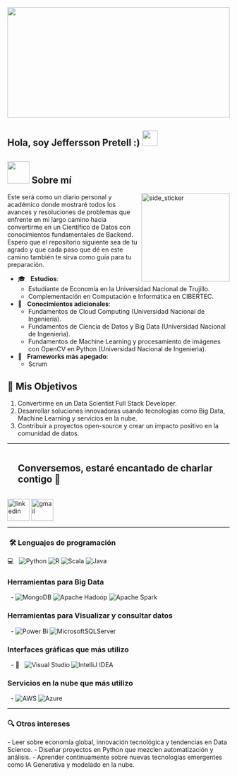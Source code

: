 <div align="center"><img src="https://github.com/Mo-Alsehli/Mo-Alsehli/assets/98949843/7b841857-16fb-422d-9297-be42e3eaf3a9" height="250px" width="100%" /></div>

<h2> Hola, soy Jeffersson Pretell :) <img src="https://media.giphy.com/media/hvRJCLFzcasrR4ia7z/giphy.gif" width="35"></h2>

## <picture><img src="https://github.com/7oSkaaa/7oSkaaa/blob/main/Images/about_me.gif?raw=true" width="50px"></picture> Sobre mí

<img align="right" width=200px height=200px alt="side_sticker" src="https://media.giphy.com/media/TEnXkcsHrP4YedChhA/giphy.gif" />


Este será como un diario personal y académico donde mostraré todos los avances y resoluciones de problemas que enfrente en mi largo camino hacia convertirme en un Científico de Datos con conocimientos fundamentales de Backend. Espero que el repositorio siguiente sea de tu agrado y que cada paso que dé en este camino también te sirva como guía para tu preparación.

- 🎓 &nbsp; **Estudios**:
  - Estudiante de Economía en la Universidad Nacional de Trujillo.
  - Complementación en Computación e Informática en CIBERTEC.
- 🌱 &nbsp; **Conocimientos adicionales**:
  - Fundamentos de Cloud Computing (Universidad Nacional de Ingeniería).
  - Fundamentos de Ciencia de Datos y Big Data (Universidad Nacional de Ingenierìa).
  - Fundamentos de Machine Learning y procesamiento de imágenes con OpenCV en Python (Universidad Nacional de Ingenierìa).
- 🌱 &nbsp; **Frameworks màs apegado**:
  - Scrum 

## 🚀 **Mis Objetivos**
1. Convertirme en un Data Scientist Full Stack Developer.
2. Desarrollar soluciones innovadoras usando tecnologías como Big Data, Machine Learning y servicios en la nube.
3. Contribuir a proyectos open-source y crear un impacto positivo en la comunidad de datos.

---

<div id="user-content-toc">
  <ul align="left">
    <summary><h2 style="display: inline-block">Conversemos, estaré encantado de charlar contigo 🤝</h2></summary>
  </ul>
  <p align="left">
    <a href="https://www.linkedin.com/in/jpretell" target="blank"><img align="center" src="https://user-images.githubusercontent.com/88904952/234979284-68c11d7f-1acc-4f0c-ac78-044e1037d7b0.png" alt="linkedin" height="50" width="50" /></a>
    <a href="mailto:jpretell66@gmail.com" target="blank"><img align="center" src="https://github.com/Mo-Alsehli/Mo-Alsehli/assets/98949843/6d935082-a6bb-4f5d-be13-87b821d8421c" alt="gmail" height="50" width="50" /></a>
  </p>
</div>

---

<h3> &nbsp;🛠️ Lenguajes de programación</h3>

💻 &nbsp;
![Python](https://img.shields.io/badge/python-3670A0?style=for-the-badge&logo=python&logoColor=ffdd54) 
![R](https://img.shields.io/badge/R-276DC3?style=for-the-badge&logo=r&logoColor=white)
![Scala](https://img.shields.io/badge/scala-%23DC322F.svg?style=for-the-badge&logo=scala&logoColor=white) 
![Java](https://img.shields.io/badge/java-%23ED8B00.svg?style=for-the-badge&logo=openjdk&logoColor=white)

<h3> Herramientas para Big Data</h3>

&nbsp; - ![MongoDB](https://img.shields.io/badge/MongoDB-%234ea94b.svg?style=for-the-badge&logo=mongodb&logoColor=white) 
![Apache Hadoop](https://img.shields.io/badge/Apache%20Hadoop-66CCFF?style=for-the-badge&logo=apachehadoop&logoColor=black) 
![Apache Spark](https://img.shields.io/badge/Apache%20Spark-FDEE21?style=flat-square&logo=apachespark&logoColor=black)

<h3> Herramientas para Visualizar y consultar datos </h3>

&nbsp; - ![Power Bi](https://img.shields.io/badge/power_bi-F2C811?style=for-the-badge&logo=powerbi&logoColor=black) 
![MicrosoftSQLServer](https://img.shields.io/badge/Microsoft%20SQL%20Server-CC2927?style=for-the-badge&logo=microsoft%20sql%20server&logoColor=white)

<h3> Interfaces gráficas que más utilizo</h3>

&nbsp; - 🔧 &nbsp;
![Visual Studio](https://img.shields.io/badge/Visual%20Studio-5C2D91.svg?style=for-the-badge&logo=visual-studio&logoColor=white) 
![IntelliJ IDEA](https://img.shields.io/badge/IntelliJIDEA-000000.svg?style=for-the-badge&logo=intellij-idea&logoColor=white)

<h3> Servicios en la nube que más utilizo</h3>

&nbsp; - ![AWS](https://img.shields.io/badge/AWS-%23FF9900.svg?style=for-the-badge&logo=amazon-aws&logoColor=white) 
![Azure](https://img.shields.io/badge/azure-%230072C6.svg?style=for-the-badge&logo=microsoftazure&logoColor=white)

---

<h3> 🔍 Otros intereses</h3>
- Leer sobre economía global, innovación tecnológica y tendencias en Data Science.
- Diseñar proyectos en Python que mezclen automatización y análisis.
- Aprender continuamente sobre nuevas tecnologías emergentes como IA Generativa y modelado en la nube.

